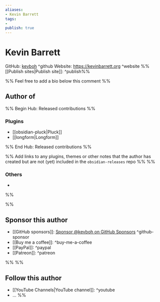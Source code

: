```yaml
---
aliases:
- Kevin Barrett
tags: 
- 
publish: true
---
```


# Kevin Barrett

GitHub: [kevboh](https://github.com/kevboh/) ^github
Website: <https://kevinbarrett.org> ^website
%%[[Publish sites|Publish site]]: ^publish%%

%% Feel free to add a bio below this comment %%


## Author of

%% Begin Hub: Released contributions %%
### Plugins
- [[obsidian-pluck|Pluck]]
- [[longform|Longform]]

%% End Hub: Released contributions %%

%% Add links to any plugins, themes or other notes that the author has created but are not (yet) included in the `obsidian-releases` repo %%
%%
### Others 

- 
%%

%%
## Sponsor this author

- [[GitHub sponsors]]: [Sponsor @kevboh on GitHub Sponsors](https://github.com/sponsors/kevboh) ^github-sponsor
- [[Buy me a coffee]]: ^buy-me-a-coffee
- [[PayPal]]: ^paypal
- [[Patreon]]: ^patreon

%%
%%
## Follow this author

- [[YouTube Channels|YouTube channel]]: ^youtube
- ...
%%